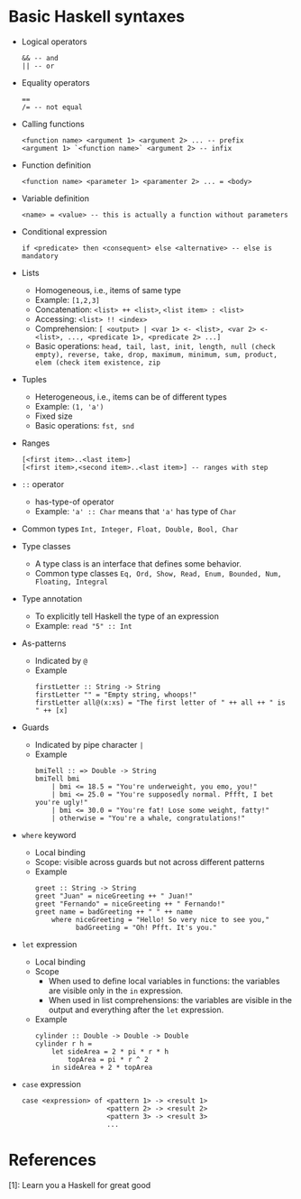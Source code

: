 # Basic Haskell syntaxes

- Logical operators
  ```
  && -- and
  || -- or
  ```

- Equality operators
  ```
  ==
  /= -- not equal
  ```

- Calling functions
  ```
  <function name> <argument 1> <argument 2> ... -- prefix
  <argument 1> `<function name>` <argument 2> -- infix
  ```

- Function definition
  ```
  <function name> <parameter 1> <paramenter 2> ... = <body>
  ```

- Variable definition
  ```
  <name> = <value> -- this is actually a function without parameters
  ```

- Conditional expression
  ```
  if <predicate> then <consequent> else <alternative> -- else is mandatory
  ```

- Lists
  - Homogeneous, i.e., items of same type
  - Example: `[1,2,3]`
  - Concatenation: `<list> ++ <list>`, `<list item> : <list>`
  - Accessing: `<list> !! <index>`
  - Comprehension: `[ <output> | <var 1> <- <list>, <var 2> <- <list>, ..., <predicate 1>, <predicate 2> ...]`
  - Basic operations: 
	`head, tail, last, init, length, null (check empty), reverse, take, drop, maximum, minimum, sum, product, elem (check item existence, zip`

- Tuples
  - Heterogeneous, i.e., items can be of different types
  - Example: `(1, 'a')`
  - Fixed size
  - Basic operations:
	`fst, snd`

- Ranges
  ```
  [<first item>..<last item>]
  [<first item>,<second item>..<last item>] -- ranges with step
  ```

- `::` operator 
  - has-type-of operator
  - Example: `'a' :: Char` means that `'a'` has type of `Char`
  
- Common types
  `Int, Integer, Float, Double, Bool, Char`
  
- Type classes
  - A type class is an interface that defines some behavior.
  - Common type classes
	`Eq, Ord, Show, Read, Enum, Bounded, Num, Floating, Integral`
	
- Type annotation
  - To explicitly tell Haskell the type of an expression
  - Example: `read "5" :: Int`

- As-patterns
  - Indicated by `@`
  - Example
	```
	firstLetter :: String -> String
	firstLetter "" = "Empty string, whoops!"
	firstLetter all@(x:xs) = "The first letter of " ++ all ++ " is " ++ [x]
	```
	
- Guards
  - Indicated by pipe character `|`
  - Example
	```
	bmiTell :: => Double -> String
	bmiTell bmi
		| bmi <= 18.5 = "You're underweight, you emo, you!"
		| bmi <= 25.0 = "You're supposedly normal. Pffft, I bet you're ugly!"
		| bmi <= 30.0 = "You're fat! Lose some weight, fatty!"
		| otherwise = "You're a whale, congratulations!"
	```

- `where` keyword
  - Local binding
  - Scope: visible across guards but not across different patterns
  - Example
	```
	greet :: String -> String
	greet "Juan" = niceGreeting ++ " Juan!"
	greet "Fernando" = niceGreeting ++ " Fernando!"
	greet name = badGreeting ++ " " ++ name
		where niceGreeting = "Hello! So very nice to see you,"
		      badGreeting = "Oh! Pfft. It's you."
	```

- `let` expression
  - Local binding
  - Scope
	- When used to define local variables in functions: the variables are visible only in the `in` expression.
	- When used in list comprehensions: the variables are visible in the output and everything after the `let` expression.
  - Example
	```
	cylinder :: Double -> Double -> Double
	cylinder r h =
		let sideArea = 2 * pi * r * h
			topArea = pi * r ^ 2
		in sideArea + 2 * topArea
	```

- `case` expression
  ```
  case <expression> of <pattern 1> -> <result 1>
                       <pattern 2> -> <result 2>
					   <pattern 3> -> <result 3>
					   ...
  ```


# References
[1]: Learn you a Haskell for great good
